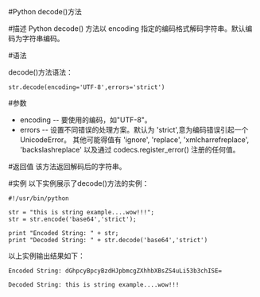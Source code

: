 #Python decode()方法


#描述
Python decode() 方法以 encoding 指定的编码格式解码字符串。默认编码为字符串编码。

#语法

decode()方法语法：
```
str.decode(encoding='UTF-8',errors='strict')
```

#参数
- encoding -- 要使用的编码，如"UTF-8"。
- errors -- 设置不同错误的处理方案。默认为 'strict',意为编码错误引起一个UnicodeError。 其他可能得值有 'ignore', 'replace', 'xmlcharrefreplace', 'backslashreplace' 以及通过 codecs.register_error() 注册的任何值。

#返回值
该方法返回解码后的字符串。

#实例
以下实例展示了decode()方法的实例：

```
#!/usr/bin/python

str = "this is string example....wow!!!";
str = str.encode('base64','strict');

print "Encoded String: " + str;
print "Decoded String: " + str.decode('base64','strict')
```

以上实例输出结果如下：

```
Encoded String: dGhpcyBpcyBzdHJpbmcgZXhhbXBsZS4uLi53b3chISE=

Decoded String: this is string example....wow!!!
```